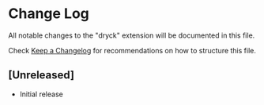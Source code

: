 # Change Log

All notable changes to the "dryck" extension will be documented in this file.

Check [Keep a Changelog](http://keepachangelog.com/) for recommendations on how to structure this file.

## [Unreleased]

- Initial release